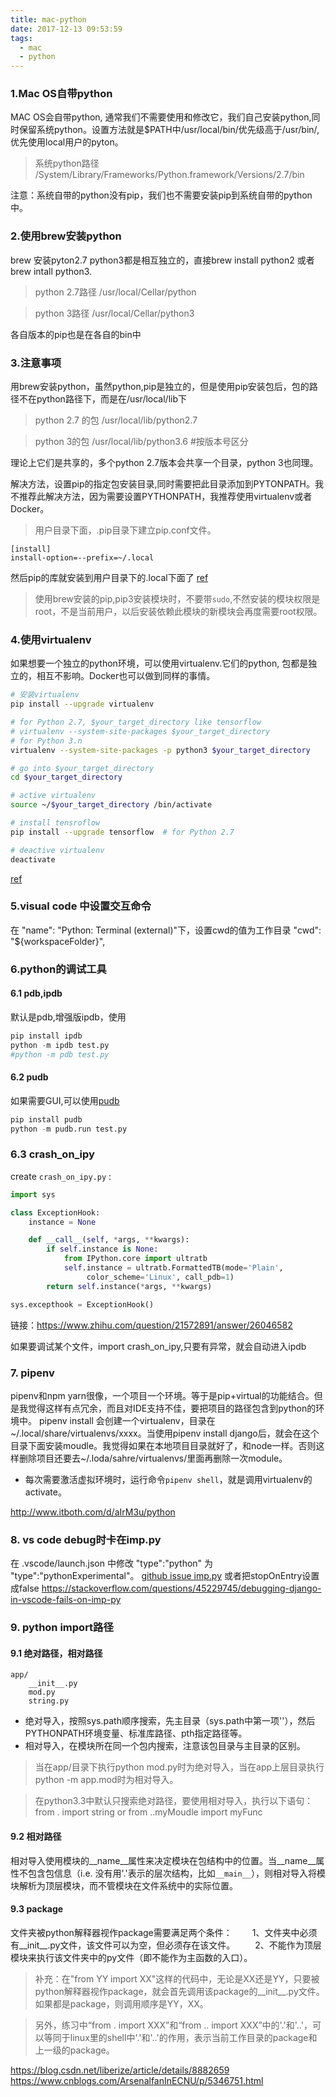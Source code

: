```yaml
---
title: mac-python
date: 2017-12-13 09:53:59
tags:
  - mac
  - python
---
```


### 1.Mac OS自带python
MAC OS会自带python, 通常我们不需要使用和修改它，我们自己安装python,同时保留系统python。设置方法就是$PATH中/usr/local/bin/优先级高于/usr/bin/,优先使用local用户的pyton。

> 系统python路径
/System/Library/Frameworks/Python.framework/Versions/2.7/bin

注意：系统自带的python没有pip，我们也不需要安装pip到系统自带的python中。

<!-- more -->

### 2.使用brew安装python
brew 安装pyton2.7 python3都是相互独立的，直接brew install python2 或者brew intall python3.
> python 2.7路径
/usr/local/Cellar/python

> python 3路径
/usr/local/Cellar/python3

各自版本的pip也是在各自的bin中

### 3.注意事项
用brew安装python，虽然python,pip是独立的，但是使用pip安装包后，包的路径不在python路径下，而是在/usr/local/lib下

> python 2.7 的包
/usr/local/lib/python2.7

> python 3的包
/usr/local/lib/python3.6 #按版本号区分

理论上它们是共享的，多个python 2.7版本会共享一个目录，python 3也同理。

解决方法，设置pip的指定包安装目录,同时需要把此目录添加到PYTONPATH。我不推荐此解决方法，因为需要设置PYTHONPATH，我推荐使用virtualenv或者Docker。
> 用户目录下面，.pip目录下建立pip.conf文件。
``` 
[install]
install-option=--prefix=~/.local
```

然后pip的库就安装到用户目录下的.local下面了
[ref](http://jyd.me/linux/pip-install-to-different-home/)

> 使用brew安装的pip,pip3安装模块时，不要带`sudo`,不然安装的模块权限是root，不是当前用户，以后安装依赖此模块的新模块会再度需要root权限。

### 4.使用virtualenv
如果想要一个独立的python环境，可以使用virtualenv.它们的python, 包都是独立的，相互不影响。Docker也可以做到同样的事情。

``` bash
# 安装virtualenv
pip install --upgrade virtualenv 

# for Python 2.7, $your_target_directory like tensorflow
# virtualenv --system-site-packages $your_target_directory
# for Python 3.n
virtualenv --system-site-packages -p python3 $your_target_directory 

# go into $your_target_directory 
cd $your_target_directory

# active virtualenv
source ~/$your_target_directory /bin/activate

# install tensroflow
pip install --upgrade tensorflow  # for Python 2.7

# deactive virtualenv
deactivate

```

[ref](https://www.tensorflow.org/install/install_mac)

### 5.visual code 中设置交互命令
在 "name": "Python: Terminal (external)"下，设置cwd的值为工作目录
"cwd": "${workspaceFolder}",

### 6.python的调试工具
#### 6.1 pdb,ipdb
默认是pdb,增强版ipdb，使用
``` python
pip install ipdb
python -m ipdb test.py
#python -m pdb test.py
```

#### 6.2 pudb
如果需要GUI,可以使用[pudb](https://pypi.python.org/pypi/pudb)
``` python 
pip install pudb
python -m pudb.run test.py
```

### 6.3 crash_on_ipy

create `crash_on_ipy.py` :
``` python
import sys

class ExceptionHook:
    instance = None

    def __call__(self, *args, **kwargs):
        if self.instance is None:
            from IPython.core import ultratb
            self.instance = ultratb.FormattedTB(mode='Plain',
                 color_scheme='Linux', call_pdb=1)
        return self.instance(*args, **kwargs)

sys.excepthook = ExceptionHook()
```
链接：https://www.zhihu.com/question/21572891/answer/26046582

如果要调试某个文件，import crash_on_ipy,只要有异常，就会自动进入ipdb

### 7. pipenv
pipenv和npm yarn很像，一个项目一个环境。等于是pip+virtual的功能结合。但是我觉得这样有点冗余，而且对IDE支持不佳，要把项目的路径包含到python的环境中。
pipenv install 会创建一个virtualenv，目录在~/.local/share/virtualenvs/xxxx。当使用pipenv install django后，就会在这个目录下面安装moudle。我觉得如果在本地项目目录就好了，和node一样。否则这样删除项目还要去~/.loda/sahre/virtualenvs/里面再删除一次module。
- 每次需要激活虚拟环境时，运行命令`pipenv shell`，就是调用virtualenv的activate。

http://www.itboth.com/d/aIrM3u/python

### 8. vs code debug时卡在imp.py
在 .vscode/launch.json 中修改 "type":"python" 为 "type":"pythonExperimental"。
[github issue imp.py](https://github.com/Microsoft/vscode-python/issues)
或者把stopOnEntry设置成false
https://stackoverflow.com/questions/45229745/debugging-django-in-vscode-fails-on-imp-py

### 9. python import路径
#### 9.1 绝对路径，相对路径
    app/
        __init__.py
        mod.py
        string.py
- 绝对导入，按照sys.path顺序搜索，先主目录（sys.path中第一项''），然后PYTHONPATH环境变量、标准库路径、pth指定路径等。
- 相对导入，在模块所在同一个包内搜索，注意该包目录与主目录的区别。

> 当在app/目录下执行python mod.py时为绝对导入，当在app上层目录执行python -m app.mod时为相对导入。

> 在python3.3中默认只搜索绝对路径，要使用相对导入，执行以下语句：
from . import string or from ..myMoudle import myFunc

#### 9.2 相对路径
相对导入使用模块的__name__属性来决定模块在包结构中的位置。当__name__属性不包含包信息（i.e. 没有用'.'表示的层次结构，比如`__main__`），则相对导入将模块解析为顶层模块，而不管模块在文件系统中的实际位置。

#### 9.3 package
文件夹被python解释器视作package需要满足两个条件：
　　1、文件夹中必须有__init__.py文件，该文件可以为空，但必须存在该文件。
　　2、不能作为顶层模块来执行该文件夹中的py文件（即不能作为主函数的入口）。
> 补充：在"from YY import XX"这样的代码中，无论是XX还是YY，只要被python解释器视作package，就会首先调用该package的__init__.py文件。如果都是package，则调用顺序是YY，XX。

> 另外，练习中“from . import XXX”和“from .. import XXX”中的'.'和'..'，可以等同于linux里的shell中'.'和'..'的作用，表示当前工作目录的package和上一级的package。

https://blog.csdn.net/liberize/article/details/8882659
https://www.cnblogs.com/ArsenalfanInECNU/p/5346751.html


